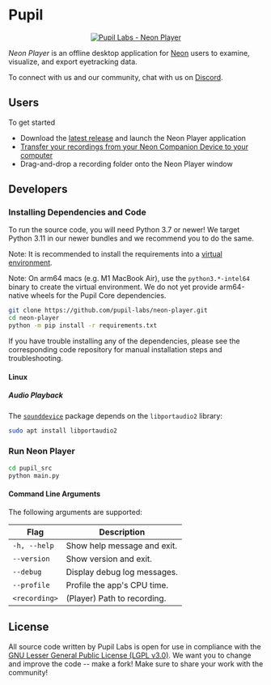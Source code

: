 # Pupil
<a
href="https://pupil-labs.com"
rel="noopener"
target="_blank">
	<p align="center">
		<img
		src="https://raw.githubusercontent.com/wiki/pupil-labs/neon-player/media/images/pupil_labs_neon_player_banner.jpg"
		alt="Pupil Labs - Neon Player"/>
	</p>
</a>

*Neon Player* is an offline desktop application for [Neon](https://pupil-labs.com/products/neon) users to examine, visualize, and export eyetracking data.

To connect with us and our community, chat with us on [Discord](https://pupil-labs.com/chat "Pupil Server on Discord").

## Users
To get started
* Download the [latest release](https://github.com/pupil-labs/neon-player/releases) and launch the Neon Player application
* [Transfer your recordings from your Neon Companion Device to your computer](https://docs.pupil-labs.com/neon/how-tos/data-collection/transfer-recordings-via-usb.html)
* Drag-and-drop a recording folder onto the Neon Player window

## Developers

### Installing Dependencies and Code

To run the source code, you will need Python 3.7 or newer! We target Python 3.11 in our newer bundles and we recommend you to do the same.

Note: It is recommended to install the requirements into a
[virtual environment](https://docs.python.org/3/tutorial/venv.html).

Note: On arm64 macs (e.g. M1 MacBook Air), use the `python3.*-intel64` binary to create
the virtual environment. We do not yet provide arm64-native wheels for the Pupil Core
dependencies.

```sh
git clone https://github.com/pupil-labs/neon-player.git
cd neon-player
python -m pip install -r requirements.txt
```
If you have trouble installing any of the dependencies, please see the corresponding
code repository for manual installation steps and troubleshooting.

#### Linux

##### Audio Playback

The [`sounddevice`](https://python-sounddevice.readthedocs.io/en/0.4.5/installation.html#installation) package depends on the `libportaudio2` library:

```sh
sudo apt install libportaudio2
```

### Run Neon Player

```sh
cd pupil_src
python main.py
```

#### Command Line Arguments

The following arguments are supported:

| Flag                   | Description                              |
| ---------------------- | ---------------------------------------- |
| `-h, --help`           | Show help message and exit.              |
| `--version`            | Show version and exit.                   |
| `--debug`              | Display debug log messages.              |
| `--profile`            | Profile the app's CPU time.              |
| `<recording>`          | (Player) Path to recording.              |


## License
All source code written by Pupil Labs is open for use in compliance with the [GNU Lesser General Public License (LGPL v3.0)](http://www.gnu.org/licenses/lgpl-3.0.en.html). We want you to change and improve the code -- make a fork! Make sure to share your work with the community!
